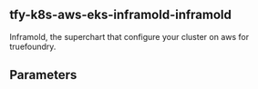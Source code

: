 ## tfy-k8s-aws-eks-inframold-inframold
Inframold, the superchart that configure your cluster on aws for truefoundry.

## Parameters
